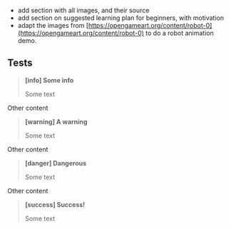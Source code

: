 * add section with all images, and their source
* add section on suggested learning  plan for beginners, with motivation
* adapt the images from [https://opengameart.org/content/robot-0](https://opengameart.org/content/robot-0) to do a robot animation demo.

## Tests

> **\[info\] Some info**
>
> Some text

Other content

> **\[warning\] A warning**
>
> Some text

Other content

> **\[danger\] Dangerous**
>
> Some text

Other content

> **\[success\] Success!**
>
> Some text



